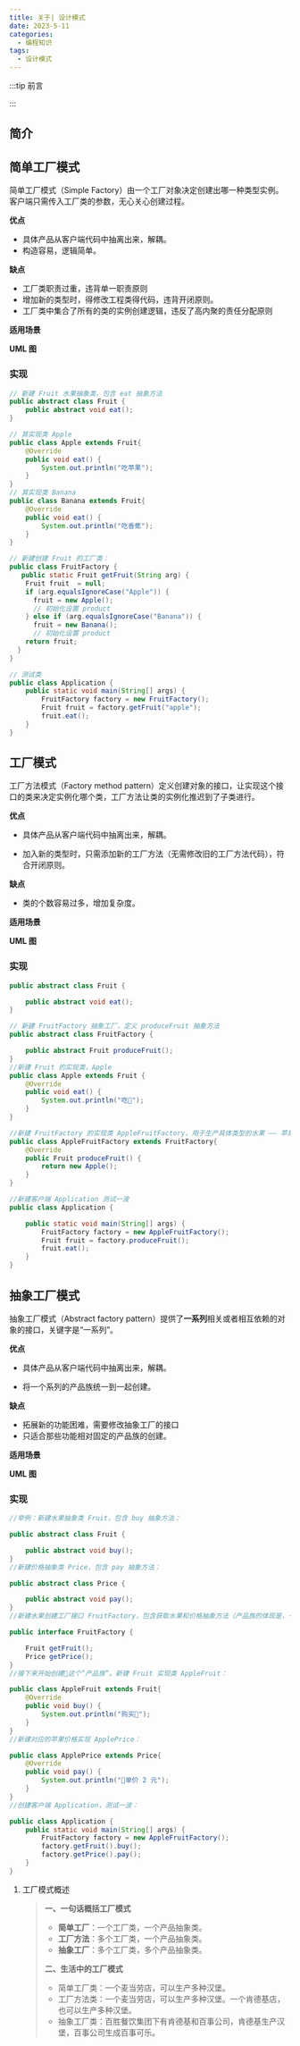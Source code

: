 ```yaml
---
title: 关于| 设计模式
date: 2023-5-11
categories: 
  - 编程知识
tags: 
  - 设计模式
---
```


:::tip 前言



:::

## 简介

## 简单工厂模式

简单工厂模式（Simple Factory）由一个工厂对象决定创建出哪一种类型实例。客户端只需传入工厂类的参数，无心关心创建过程。



**优点**

- 具体产品从客户端代码中抽离出来，解耦。
- 构造容易，逻辑简单。

**缺点**

- 工厂类职责过重，违背单一职责原则
- 增加新的类型时，得修改工程类得代码，违背开闭原则。
- 工厂类中集合了所有的类的实例创建逻辑，违反了高内聚的责任分配原则

**适用场景**



**UML 图**

### 实现

```Java
// 新建 Fruit 水果抽象类，包含 eat 抽象方法
public abstract class Fruit {
    public abstract void eat();
}

// 其实现类 Apple
public class Apple extends Fruit{
    @Override
    public void eat() {
        System.out.println("吃苹果");
    }
}
// 其实现类 Banana
public class Banana extends Fruit{
    @Override
    public void eat() {
        System.out.println("吃香蕉");
    }
}

// 新建创建 Fruit 的工厂类：
public class FruitFactory {
   public static Fruit getFruit(String arg) {
    Fruit fruit  = null;
    if (arg.equalsIgnoreCase("Apple")) {
      fruit = new Apple();
      // 初始化设置 product
    } else if (arg.equalsIgnoreCase("Banana")) {
      fruit = new Banana();
      // 初始化设置 product
    return fruit;
  }
}

// 测试类 
public class Application {
    public static void main(String[] args) {
        FruitFactory factory = new FruitFactory();
        Fruit fruit = factory.getFruit("apple");
        fruit.eat();
    }
}
```



## 工厂模式

工厂方法模式（Factory method pattern）定义创建对象的接口，让实现这个接口的类来决定实例化哪个类，工厂方法让类的实例化推迟到了子类进行。



**优点**

- 具体产品从客户端代码中抽离出来，解耦。

- 加入新的类型时，只需添加新的工厂方法（无需修改旧的工厂方法代码），符合开闭原则。

**缺点**

- 类的个数容易过多，增加复杂度。



**适用场景**



**UML 图**

### 实现

```Java
public abstract class Fruit {

    public abstract void eat();
}

// 新建 FruitFactory 抽象工厂，定义 produceFruit 抽象方法
public abstract class FruitFactory {

    public abstract Fruit produceFruit();
}
//新建 Fruit 的实现类，Apple
public class Apple extends Fruit {
    @Override
    public void eat() {
        System.out.println("吃🍎");
    }
}

//新建 FruitFactory 的实现类 AppleFruitFactory，用于生产具体类型的水果 —— 苹果
public class AppleFruitFactory extends FruitFactory{
    @Override
    public Fruit produceFruit() {
        return new Apple();
    }
}

//新建客户端 Application 测试一波
public class Application {

    public static void main(String[] args) {
        FruitFactory factory = new AppleFruitFactory();
        Fruit fruit = factory.produceFruit();
        fruit.eat();
    }
}
```



## 抽象工厂模式

抽象工厂模式（Abstract factory pattern）提供了**一系列**相关或者相互依赖的对象的接口，关键字是“一系列”。

**优点**

- 具体产品从客户端代码中抽离出来，解耦。

- 将一个系列的产品族统一到一起创建。

**缺点**

- 拓展新的功能困难，需要修改抽象工厂的接口
- 只适合那些功能相对固定的产品族的创建。

**适用场景**



**UML 图**

### 实现

```Java
//举例：新建水果抽象类 Fruit，包含 buy 抽象方法：

public abstract class Fruit {

    public abstract void buy();
}
//新建价格抽象类 Price，包含 pay 抽象方法：

public abstract class Price {

    public abstract void pay();
}
//新建水果创建工厂接口 FruitFactory，包含获取水果和价格抽象方法（产品族的体现是，一组产品包含水果和对应的价格）：

public interface FruitFactory {

    Fruit getFruit();
    Price getPrice();
}
//接下来开始创建🍎这个“产品族”。新建 Fruit 实现类 AppleFruit：

public class AppleFruit extends Fruit{
    @Override
    public void buy() {
        System.out.println("购买🍎");
    }
}
//新建对应的苹果价格实现 ApplePrice：

public class ApplePrice extends Price{
    @Override
    public void pay() {
        System.out.println("🍎单价 2 元");
    }
}
//创建客户端 Application，测试一波：

public class Application {
    public static void main(String[] args) {
        FruitFactory factory = new AppleFruitFactory();
        factory.getFruit().buy();
        factory.getPrice().pay();
    }
}
```



1. 工厂模式概述

   > **一、一句话概括工厂模式**
   >
   > - **简单工厂**：一个工厂类，一个产品抽象类。
   > - **工厂方法**：多个工厂类，一个产品抽象类。
   > - **抽象工厂**：多个工厂类，多个产品抽象类。
   >
   > **二、生活中的工厂模式**
   >
   > - 简单工厂类：一个麦当劳店，可以生产多种汉堡。
   > - 工厂方法类：一个麦当劳店，可以生产多种汉堡。一个肯德基店，也可以生产多种汉堡。
   > - 抽象工厂类：百胜餐饮集团下有肯德基和百事公司，肯德基生产汉堡，百事公司生成百事可乐。
